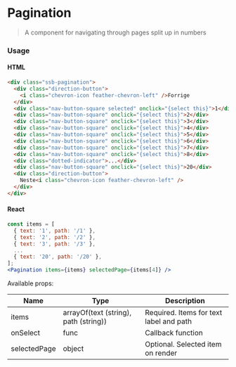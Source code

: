 Pagination
========

> A component for navigating through pages split up in numbers

### Usage

#### HTML

```html
<div class="ssb-pagination">
  <div class="direction-button">
    <i class="chevron-icon feather-chevron-left" />Forrige
  </div>
  <div class="nav-button-square selected" onclick="{select this}">1</div>
  <div class="nav-button-square" onclick="{select this}">2</div>
  <div class="nav-button-square" onclick="{select this}">3</div>
  <div class="nav-button-square" onclick="{select this}">4</div>
  <div class="nav-button-square" onclick="{select this}">5</div>
  <div class="nav-button-square" onclick="{select this}">6</div>
  <div class="nav-button-square" onclick="{select this}">7</div>
  <div class="nav-button-square" onclick="{select this}">8</div>
  <div class="dotted-indicator">...</div>
  <div class="nav-button-square" onclick="{select this}">20</div>
  <div class="direction-button">
    Neste<i class="chevron-icon feather-chevron-left" />
  </div>
</div>
```

#### React

```jsx harmony
const items = [
  { text: '1', path: '/1' },
  { text: '2', path: '/2' },
  { text: '3', path: '/3' },
  ...
  { text: '20', path: '/20' },
];
<Pagination items={items} selectedPage={items[4]} />
```

Available props:

| Name       | Type           | Description  |
| ---------- | ------------- | ----- |
| items | arrayOf(text (string), path (string)) | Required. Items for text label and path |
| onSelect | func | Callback function |
| selectedPage | object | Optional. Selected item on render |
